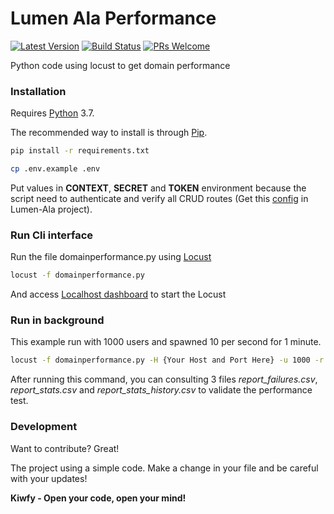 # Lumen Ala Performance

[![Latest Version](https://img.shields.io/github/v/release/kiwfy/lumen-ala-performance.svg?style=flat-square)](https://github.com/kiwfy/lumen-ala-performance/releases)
[![Build Status](https://img.shields.io/github/workflow/status/kiwfy/lumen-ala-performance/CI?label=ci%20build&style=flat-square)](https://github.com/kiwfy/lumen-ala-performance/actions?query=workflow%3ACI)
[![PRs Welcome](https://img.shields.io/badge/PRs-welcome-brightgreen.svg?style=flat-square)](http://makeapullrequest.com)

Python code using locust to get domain performance

### Installation

Requires [Python](https://www.python.org/) 3.7.

The recommended way to install is through [Pip](https://pypi.org/project/pip/).

```sh
pip install -r requirements.txt
```

```sh
cp .env.example .env
```

Put values in **CONTEXT**, **SECRET** and **TOKEN** environment because the script need to authenticate and verify all CRUD routes (Get this [config](https://github.com/kiwfy/lumen-ala/blob/master/config/token.php) in Lumen-Ala project).

### Run Cli interface

Run the file domainperformance.py using [Locust](https://locust.io/)

```sh
locust -f domainperformance.py
```

And access [Localhost dashboard](http://localhost:8089/) to start the Locust

### Run in background

This example run with 1000 users and spawned 10 per second for 1 minute.

```sh
locust -f domainperformance.py -H {Your Host and Port Here} -u 1000 -r 10 -t 1m --headless --csv report
``` 

After running this command, you can consulting 3 files *report_failures.csv*, *report_stats.csv* and *report_stats_history.csv* to validate the performance test.

### Development

Want to contribute? Great!

The project using a simple code.
Make a change in your file and be careful with your updates!

**Kiwfy - Open your code, open your mind!**
